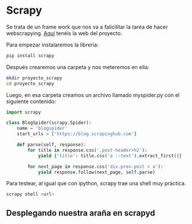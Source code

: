 # Scrapy

Se trata de un frame work que nos va a falicilitar la tarea de hacer webscrapying. [Aquí](https://scrapy.org/) tenéis la web del proyecto.

Para empezar instalaremos la librería:

```python
pip install scrapy
```

Después crearemos una carpeta y nos meteremos en ella:

```bash
mkdir proyecto_scrapy
cd proyecto_scrapy
```

Luego, en esa carpeta creamos un archivo llamado myspider.py con el siguiente contenido:

```python
import scrapy

class BlogSpider(scrapy.Spider):
    name = 'blogspider'
    start_urls = ['https://blog.scrapinghub.com']

    def parse(self, response):
        for title in response.css('.post-header>h2'):
            yield {'title': title.css('a ::text').extract_first()}

        for next_page in response.css('div.prev-post > a'):
            yield response.follow(next_page, self.parse)
```

Para testear, al igual que con ipython, scrapy trae una shell muy práctica.

```python
scrapy shell <url>
```

## Desplegando nuestra araña en scrapyd